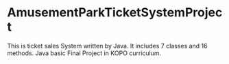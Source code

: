# AmusementParkTicketSystemProject
This is ticket sales System written by Java. 
It includes 7 classes and 16 methods.
Java basic Final Project in KOPO curriculum.
